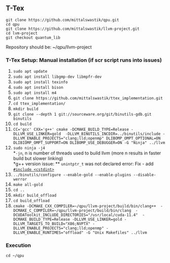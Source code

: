 ## T-Tex

``git clone https://github.com/mittalswastik/qpu.git`` \
``cd qpu``\
``git clone https://github.com/mittalswastik/llvm-project.git`` \
``cd lvm-project`` \
``git checkout quantum_lib``

Repository should be: ~/qpu/llvm-project
  
### T-Tex Setup: Manual installation (if scr script runs into issues)

1. ``sudo apt update``
2. ``sudo apt install libgmp-dev libmpfr-dev``
3. ``sudo apt install texinfo``
4. ``sudo apt install bison``
5. ``sudo apt install m4``
6. ``git clone https://github.com/mittalswastik/ttex_implementation.git``
7. ``cd ttex_implementation/``
8. ``mkdir build``
9. ``git clone --depth 1 git://sourceware.org/git/binutils-gdb.git binutils``
10. ``cd build``
11. ``CC='gcc' CXX='g++' cmake -DCMAKE_BUILD_TYPE=Release -DLLVM_USE_LINKER=gold  -DLLVM_BINUTILS_INCDIR=../binutils/include -DLLVM_ENABLE_PROJECTS="clang;lld;openmp" DLIBOMP_OMPT_OPTIONAL=ON DLIBIOMP_OMPT_SUPPORT=ON DLIBOMP_USE_DEBUGGER=ON -G "Ninja" ../llvm``
12. ``sudo ninja -j4`` \
   *``-jn``, n is number of threads used to build llvm (more n results in faster build but slower linking) \
   *g++ version issue:
        ** ``unintptr_t`` was not declared error: Fix - add [``#include <cstdint>``](https://github.com/mittalswastik/llvm-project/blob/82d8185c19fca4eb25f4e45ce1036d9c06ea7470/llvm/include/llvm/Support/Signals.h#L17)
13. ``../binutils/configure --enable-gold --enable-plugins --disable-werror``
14. ``make all-gold``
15. ``cd ..``
16. ``mkdir build_offload``
17. ``cd build_offload``
18. ``cmake -DCMAKE_CXX_COMPILER=~/qpu/llvm-project/build/bin/clang++  -DCMAKE_C_COMPILER=~/qpu/llvm-project/build/bin/clang  -DCUDAToolkit_INCLUDE_DIRECTORIES="/usr/local/cuda-11.4"  -DCMAKE_BUILD_TYPE=Release -DLLVM_USE_LINKER=gold -DLLVM_TARGETS_TO_BUILD="X86;NVPTX" -DLLVM_ENABLE_PROJECTS="clang;lld;openmp" -DLLVM_ENABLE_RUNTIMES="offload" -G "Unix Makefiles" ../llvm``

### Execution

``cd ~/qpu``
